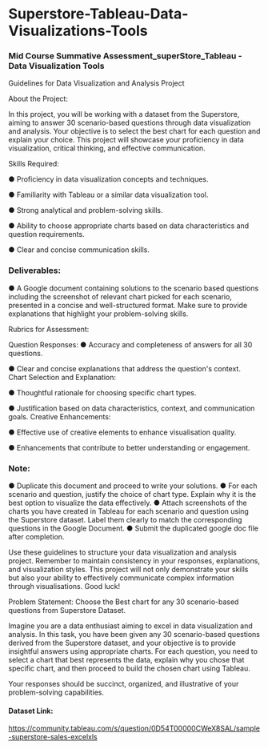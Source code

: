 # Superstore-Tableau-Data-Visualizations-Tools
### Mid Course Summative Assessment_superStore_Tableau - Data Visualization Tools

Guidelines for Data Visualization and Analysis Project

About the Project: 

In this project, you will be working with a dataset from the Superstore, aiming to answer 30 scenario-based questions through data visualization and analysis. Your objective is to select the best chart for each question and explain your choice. This project will showcase your proficiency in data visualization, critical thinking, and effective communication.

Skills Required:

●	Proficiency in data visualization concepts and techniques.

●	Familiarity with Tableau or a similar data visualization tool.

●	Strong analytical and problem-solving skills.

●	Ability to choose appropriate charts based on data characteristics and question requirements.

●	Clear and concise communication skills.

### Deliverables:

●	A Google document containing solutions to the scenario based questions including the screenshot of relevant chart picked for each scenario, presented in a concise and well-structured format. Make sure to provide explanations that highlight your problem-solving skills.

Rubrics for Assessment:

Question Responses:
●	Accuracy and completeness of answers for all 30 questions.

●	Clear and concise explanations that address the question's context.
Chart Selection and Explanation:

●	Thoughtful rationale for choosing specific chart types.

●	Justification based on data characteristics, context, and communication goals.
Creative Enhancements:

●	Effective use of creative elements to enhance visualisation quality.

●	Enhancements that contribute to better understanding or engagement.

### Note:
●	Duplicate this document and proceed to write your solutions.
●	For each scenario and question, justify the choice of chart type. Explain why it is the best option to visualize the data effectively.
●	Attach screenshots of the charts you have created in Tableau for each scenario and question using the Superstore dataset. Label them clearly to match the corresponding questions in the Google Document.
●	Submit the duplicated google doc file after completion.

Use these guidelines to structure your data visualization and analysis project. Remember to maintain consistency in your responses, explanations, and visualization styles. This project will not only demonstrate your skills but also your ability to effectively communicate complex information through visualisations. Good luck!


Problem Statement: Choose the Best chart for any 30 scenario-based questions from Superstore Dataset.


Imagine you are a data enthusiast aiming to excel in data visualization and analysis. In this task, you have been given any 30 scenario-based questions derived from the Superstore dataset, and your objective is to provide insightful answers using appropriate charts. For each question, you need to select a chart that best represents the data, explain why you chose that specific chart, and then proceed to build the chosen chart using Tableau.

Your responses should be succinct, organized, and illustrative of your problem-solving capabilities. 

#### Dataset Link: 

https://community.tableau.com/s/question/0D54T00000CWeX8SAL/sample-superstore-sales-excelxls

